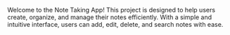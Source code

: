 Welcome to the Note Taking App! This project is designed to help users create, organize, and manage their notes efficiently. With a simple and intuitive interface, users can add, edit, delete, and search notes with ease.
